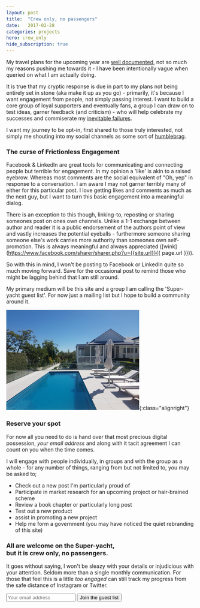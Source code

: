 ```yaml
---
layout: post
title:  "Crew only, no passengers"
date:   2017-02-28
categories: projects
hero: crew_only
hide_subscription: true
---
```

My travel plans for the upcoming year are [well documented](/the_plan/), not so much my reasons pushing me towards it - I have been intentionally vague when queried on what I am actually doing.

It is true that my cryptic response is due in part to my plans not being entirely set in stone (aka make it up as you go) - primarily, it's because I want engagement from people, not simply passing interest. I want to build a core group of loyal supporters and eventually fans, a group I can draw on to test ideas, garner feedback (and criticism) - who will help celebrate my successes and commiserate my [inevitable failures](http://yesdrillsergeant.com).

I want my journey to be opt-in, first shared to those truly interested, not simply me shouting into my social channels as some sort of [humblebrag](https://www.washingtonpost.com/news/wonk/wp/2015/06/16/the-rise-of-humblebragging-the-best-way-to-lose-your-friends-respect/?utm_term=.2af2fedbf89e).

### The curse of Frictionless Engagement

Facebook & LinkedIn are great tools for communicating and connecting people but terrible for engagement. In my opinion a 'like' is akin to a raised eyebrow. Whereas most comments are the social equivalent of "Oh, yep" in response to a conversation. I am aware I may not garner terribly many of either for this particular post. I love getting likes and comments as much as the next guy, but I want to turn this basic engagement into a meaningful dialog.

There is an exception to this though, linking-to, reposting or sharing someones post on ones own channels. Unlike a 1-1 exchange between author and reader it is a public endorsement of the authors point of view and vastly increases the potential eyeballs - furthermore someone sharing someone else's work carries more authority than someones own self-promotion. This is always meaningful and always appreciated ([wink](https://www.facebook.com/sharer/sharer.php?u={{site.url}}{{ page.url }})).

So with this in mind, I won't be posting to Facebook or LinkedIn quite so much moving forward. Save for the occasional post to remind those who might be lagging behind that I am still around.

My primary medium will be this site and a group I am calling the 'Super-yacht guest list'. For now just a mailing list but I hope to build a community around it.

![Join me by the pool](/assets/img/posts/pool.png){:class="alignright"}
### Reserve your spot

For now all you need to do is hand over that most precious digital possession, _your email address_ and along with it tacit agreement I can count on you when the time comes.

I will engage with people individually, in groups and with the group as a whole - for any number of things, ranging from but not limited to, you may be asked to;

* Check out a new post I'm particularly proud of
* Participate in market research for an upcoming project or hair-brained scheme
* Review a book chapter or particularly long post
* Test out a new product
* assist in promoting a new project
* Help me form a government (you may have noticed the quiet rebranding of this site)

### All are welcome on the Super-yacht,<br />but it is crew only, no passengers.

It goes without saying, I won't be sleazy with your details or injudicious with your attention. Seldom more than a single monthly communication. For those that feel this is a little _too engaged_ can still track my progress from the safe distance of Instagram or Twitter.

<div class="row">
    <div class="col-sm-2">
    </div>
    <div class="col-sm-8">
        <div class="widget newsletter">
          <form class="validate relative newsletter-form" action="//joshmeetworld.us15.list-manage.com/subscribe/post?u=27f8796bb9a511ec1d9760d97&amp;id=90cacc3d6f" method="post" id="mc-embedded-subscribe-form" name="mc-embedded-subscribe-form" target="_blank" novalidate>
            <input type="email" value="" name="EMAIL" class="email" id="mce-EMAIL" placeholder="Your email address" required>
          <input type="submit" value="Join the guest list" name="subscribe" id="submit-button" class="btn btn-lg btn-color">
          </form>
        </div>
    </div>
</div>
